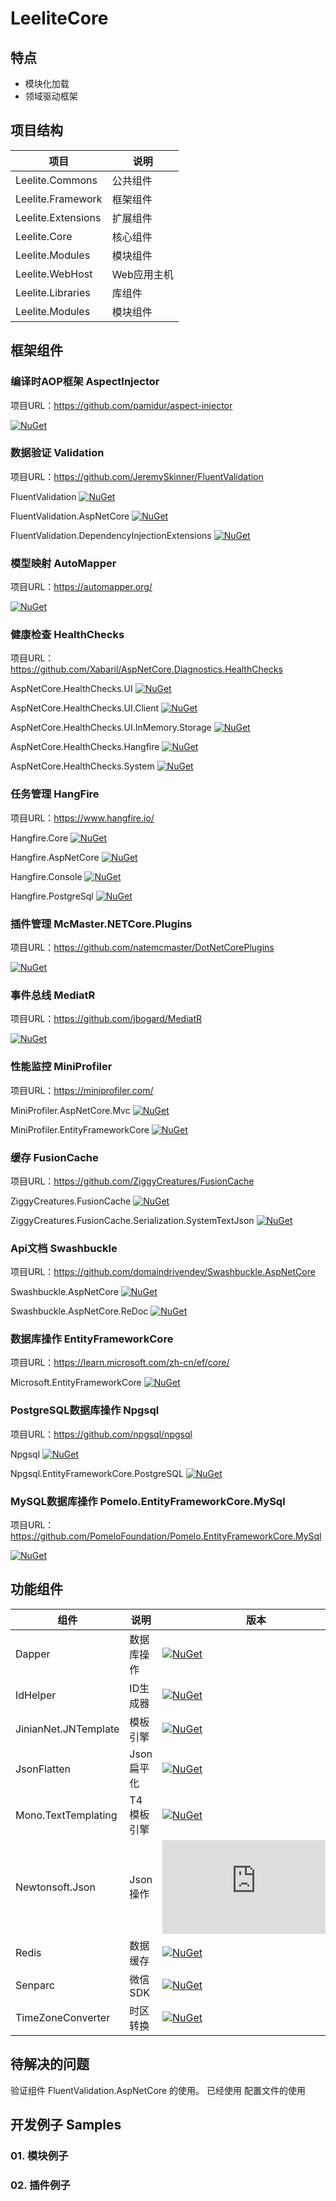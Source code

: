 # LeeliteCore

## 特点
- 模块化加载
- 领域驱动框架

## 项目结构
| 项目 | 说明 | 
| --- | --- |
Leelite.Commons | 公共组件 |
Leelite.Framework | 框架组件 |
Leelite.Extensions | 扩展组件 |
Leelite.Core | 核心组件 |
Leelite.Modules | 模块组件 |
Leelite.WebHost | Web应用主机 |
Leelite.Libraries | 库组件 |
Leelite.Modules | 模块组件 |

## 框架组件

### 编译时AOP框架 AspectInjector
项目URL：https://github.com/pamidur/aspect-injector

[![NuGet](https://buildstats.info/nuget/AspectInjector)](https://www.nuget.org/packages/AspectInjector/)

### 数据验证 Validation
项目URL：https://github.com/JeremySkinner/FluentValidation

FluentValidation [![NuGet](https://buildstats.info/nuget/FluentValidation)](https://www.nuget.org/packages/FluentValidation/)

FluentValidation.AspNetCore [![NuGet](https://buildstats.info/nuget/FluentValidation.AspNetCore)](https://www.nuget.org/packages/FluentValidation.AspNetCore/)

FluentValidation.DependencyInjectionExtensions [![NuGet](https://buildstats.info/nuget/FluentValidation.DependencyInjectionExtensions)](https://www.nuget.org/packages/FluentValidation.DependencyInjectionExtensions/)

### 模型映射 AutoMapper
项目URL：https://automapper.org/

[![NuGet](https://buildstats.info/nuget/AutoMapper)](https://www.nuget.org/packages/AutoMapper/)

### 健康检查 HealthChecks
项目URL：https://github.com/Xabaril/AspNetCore.Diagnostics.HealthChecks

AspNetCore.HealthChecks.UI [![NuGet](https://buildstats.info/nuget/AspNetCore.HealthChecks.UI)](https://www.nuget.org/packages/AspNetCore.HealthChecks.UI/)

AspNetCore.HealthChecks.UI.Client [![NuGet](https://buildstats.info/nuget/AspNetCore.HealthChecks.UI.Client)](https://www.nuget.org/packages/AspNetCore.HealthChecks.UI.Client/)

AspNetCore.HealthChecks.UI.InMemory.Storage [![NuGet](https://buildstats.info/nuget/AspNetCore.HealthChecks.UI.InMemory.Storage)](https://www.nuget.org/packages/AspNetCore.HealthChecks.UI.InMemory.Storage/)

AspNetCore.HealthChecks.Hangfire [![NuGet](https://buildstats.info/nuget/AspNetCore.HealthChecks.Hangfire)](https://www.nuget.org/packages/AspNetCore.HealthChecks.Hangfire/)

AspNetCore.HealthChecks.System [![NuGet](https://buildstats.info/nuget/AspNetCore.HealthChecks.System)](https://www.nuget.org/packages/AspNetCore.HealthChecks.System/)

### 任务管理 HangFire
项目URL：https://www.hangfire.io/

Hangfire.Core [![NuGet](https://buildstats.info/nuget/Hangfire.Core)](https://www.nuget.org/packages/Hangfire.Core/)

Hangfire.AspNetCore [![NuGet](https://buildstats.info/nuget/Hangfire.AspNetCore)](https://www.nuget.org/packages/Hangfire.AspNetCore/)

Hangfire.Console [![NuGet](https://buildstats.info/nuget/Hangfire.Console)](https://www.nuget.org/packages/Hangfire.Console/)

Hangfire.PostgreSql [![NuGet](https://buildstats.info/nuget/Hangfire.PostgreSql)](https://www.nuget.org/packages/Hangfire.PostgreSql/)

### 插件管理 McMaster.NETCore.Plugins
项目URL：https://github.com/natemcmaster/DotNetCorePlugins

[![NuGet](https://buildstats.info/nuget/McMaster.NETCore.Plugins)](https://www.nuget.org/packages/McMaster.NETCore.Plugins/)

### 事件总线 MediatR
项目URL：https://github.com/jbogard/MediatR

[![NuGet](https://buildstats.info/nuget/MediatR)](https://www.nuget.org/packages/MediatR/)

### 性能监控 MiniProfiler
项目URL：https://miniprofiler.com/

MiniProfiler.AspNetCore.Mvc [![NuGet](https://buildstats.info/nuget/MiniProfiler.AspNetCore.Mvc)](https://www.nuget.org/packages/MiniProfiler.AspNetCore.Mvc/)

MiniProfiler.EntityFrameworkCore [![NuGet](https://buildstats.info/nuget/MiniProfiler.EntityFrameworkCore)](https://www.nuget.org/packages/MiniProfiler.EntityFrameworkCore/)

### 缓存 FusionCache
项目URL：https://github.com/ZiggyCreatures/FusionCache

ZiggyCreatures.FusionCache [![NuGet](https://buildstats.info/nuget/ZiggyCreatures.FusionCache)](https://www.nuget.org/packages/ZiggyCreatures.FusionCache/)

ZiggyCreatures.FusionCache.Serialization.SystemTextJson [![NuGet](https://buildstats.info/nuget/ZiggyCreatures.FusionCache.Serialization.SystemTextJson)](https://www.nuget.org/packages/ZiggyCreatures.FusionCache.Serialization.SystemTextJson/)

### Api文档 Swashbuckle
项目URL：https://github.com/domaindrivendev/Swashbuckle.AspNetCore

Swashbuckle.AspNetCore [![NuGet](https://buildstats.info/nuget/Swashbuckle.AspNetCore)](https://www.nuget.org/packages/Swashbuckle.AspNetCore/)

Swashbuckle.AspNetCore.ReDoc [![NuGet](https://buildstats.info/nuget/Swashbuckle.AspNetCore.ReDoc)](https://www.nuget.org/packages/Swashbuckle.AspNetCore.ReDoc/)

### 数据库操作 EntityFrameworkCore
项目URL：https://learn.microsoft.com/zh-cn/ef/core/

Microsoft.EntityFrameworkCore [![NuGet](https://buildstats.info/nuget/Microsoft.EntityFrameworkCore)](https://www.nuget.org/packages/Microsoft.EntityFrameworkCore/)

### PostgreSQL数据库操作 Npgsql
项目URL：https://github.com/npgsql/npgsql

Npgsql [![NuGet](https://buildstats.info/nuget/Npgsql)](https://www.nuget.org/packages/Npgsql/)

Npgsql.EntityFrameworkCore.PostgreSQL [![NuGet](https://buildstats.info/nuget/Npgsql.EntityFrameworkCore.PostgreSQL)](https://www.nuget.org/packages/Npgsql.EntityFrameworkCore.PostgreSQL/)

### MySQL数据库操作 Pomelo.EntityFrameworkCore.MySql
项目URL：https://github.com/PomeloFoundation/Pomelo.EntityFrameworkCore.MySql

[![NuGet](https://buildstats.info/nuget/Pomelo.EntityFrameworkCore.MySql)](https://www.nuget.org/packages/Pomelo.EntityFrameworkCore.MySql/)

## 功能组件

| 组件 | 说明 | 版本 | 
| --- | --- | --- | 
| Dapper | 数据库操作 | [![NuGet](https://buildstats.info/nuget/Dapper)](https://www.nuget.org/packages/Dapper/) |
| IdHelper | ID生成器 | [![NuGet](https://buildstats.info/nuget/IdHelper)](https://www.nuget.org/packages/IdHelper/) |
| JinianNet.JNTemplate | 模板引擎 | [![NuGet](https://buildstats.info/nuget/JinianNet.JNTemplate)](https://www.nuget.org/packages/JinianNet.JNTemplate/) |
| JsonFlatten | Json扁平化 | [![NuGet](https://buildstats.info/nuget/JsonFlatten)](https://www.nuget.org/packages/JsonFlatten/) |
| Mono.TextTemplating | T4模板引擎 | [![NuGet](https://buildstats.info/nuget/Mono.TextTemplating)](https://www.nuget.org/packages/Mono.TextTemplating/) |
| Newtonsoft.Json | Json操作 | [![NuGet](https://buildstats.info/nuget/Newtonsoft.Json)](https://www.nuget.org/packages/Newtonsoft.Json/) |
| Redis | 数据缓存 | [![NuGet](https://buildstats.info/nuget/StackExchange.Redis)](https://www.nuget.org/packages/StackExchange.Redis/) |  
| Senparc | 微信SDK | [![NuGet](https://buildstats.info/nuget/Senparc.Weixin)](https://www.nuget.org/packages/Senparc.Weixin/) |
| TimeZoneConverter | 时区转换 | [![NuGet](https://buildstats.info/nuget/TimeZoneConverter)](https://www.nuget.org/packages/TimeZoneConverter/) |

## 待解决的问题
验证组件 FluentValidation.AspNetCore 的使用。 已经使用
配置文件的使用

## 开发例子 Samples
### 01. 模块例子
### 02. 插件例子

